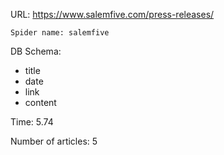 URL: https://www.salemfive.com/press-releases/

    Spider name: salemfive

DB Schema:
- title
- date
- link
- content

Time: 5.74

Number of articles: 5
